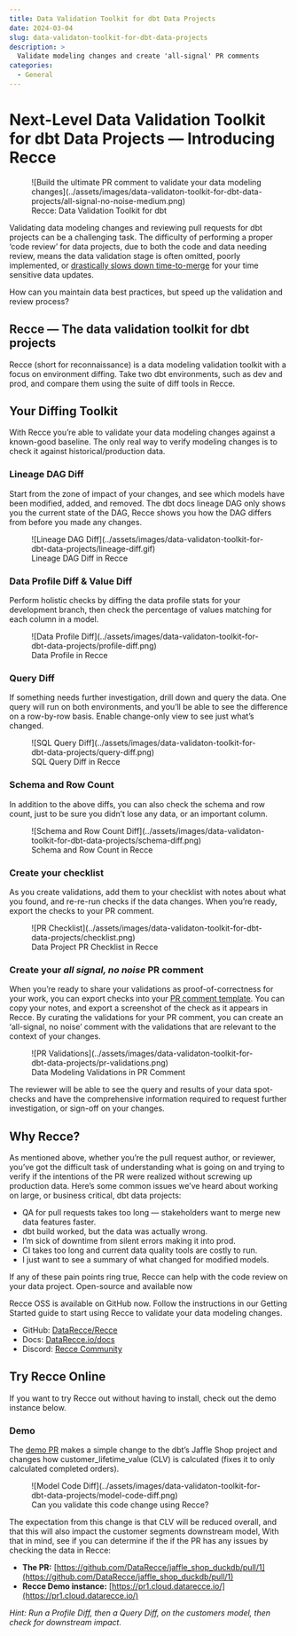 ```yaml
---
title: Data Validation Toolkit for dbt Data Projects
date: 2024-03-04
slug: data-validaton-toolkit-for-dbt-data-projects
description: >
  Validate modeling changes and create 'all-signal' PR comments
categories:
  - General
---
```


# Next-Level Data Validation Toolkit for dbt Data Projects — Introducing Recce

<figure markdown="span">
  ![Build the ultimate PR comment to validate your data modeling changes](../assets/images/data-validaton-toolkit-for-dbt-data-projects/all-signal-no-noise-medium.png)
  <figcaption>Recce: Data Validation Toolkit for dbt</figcaption>
</figure>

Validating data modeling changes and reviewing pull requests for dbt projects can be a challenging task. The difficulty of performing a proper ‘code review’ for data projects, due to both the code and data needing review, means the data validation stage is often omitted, poorly implemented, or [drastically slows down time-to-merge](https://medium.com/inthepipeline/use-this-updated-pull-request-comment-template-for-your-dbt-data-projects-de06f12fc38d) for your time sensitive data updates.

How can you maintain data best practices, but speed up the validation and review process?

<!-- more -->

## Recce — The data validation toolkit for dbt projects

Recce (short for reconnaissance) is a data modeling validation toolkit with a focus on environment diffing. Take two dbt environments, such as dev and prod, and compare them using the suite of diff tools in Recce.

## Your Diffing Toolkit

With Recce you’re able to validate your data modeling changes against a known-good baseline. The only real way to verify modeling changes is to check it against historical/production data.

### Lineage DAG Diff

Start from the zone of impact of your changes, and see which models have been modified, added, and removed. The dbt docs lineage DAG only shows you the current state of the DAG, Recce shows you how the DAG differs from before you made any changes.

<figure markdown="span">
  ![Lineage DAG Diff](../assets/images/data-validaton-toolkit-for-dbt-data-projects/lineage-diff.gif)
  <figcaption>Lineage DAG Diff in Recce</figcaption>
</figure>

### Data Profile Diff & Value Diff

Perform holistic checks by diffing the data profile stats for your development branch, then check the percentage of values matching for each column in a model.

<figure markdown="span">
  ![Data Profile Diff](../assets/images/data-validaton-toolkit-for-dbt-data-projects/profile-diff.png)
  <figcaption>Data Profile in Recce</figcaption>
</figure>

### Query Diff

If something needs further investigation, drill down and query the data. One query will run on both environments, and you’ll be able to see the difference on a row-by-row basis. Enable change-only view to see just what’s changed.

<figure markdown="span">
  ![SQL Query Diff](../assets/images/data-validaton-toolkit-for-dbt-data-projects/query-diff.png)
  <figcaption>SQL Query Diff in Recce</figcaption>
</figure>

### Schema and Row Count

In addition to the above diffs, you can also check the schema and row count, just to be sure you didn’t lose any data, or an important column.

<figure markdown="span">
  ![Schema and Row Count Diff](../assets/images/data-validaton-toolkit-for-dbt-data-projects/schema-diff.png)
  <figcaption>Schema and Row Count in Recce</figcaption>
</figure>


### Create your checklist

As you create validations, add them to your checklist with notes about what you found, and re-re-run checks if the data changes. When you’re ready, export the checks to your PR comment.

<figure markdown="span">
  ![PR Checklist](../assets/images/data-validaton-toolkit-for-dbt-data-projects/checklist.png)
  <figcaption>Data Project PR Checklist in Recce</figcaption>
</figure>


### Create your <em>all signal, no noise</em> PR comment

When you’re ready to share your validations as proof-of-correctness for your work, you can export checks into your [PR comment template](https://medium.com/inthepipeline/use-this-updated-pull-request-comment-template-for-your-dbt-data-projects-de06f12fc38d). You can copy your notes, and export a screenshot of the check as it appears in Recce. By curating the validations for your PR comment, you can create an ‘all-signal, no noise’ comment with the validations that are relevant to the context of your changes.

<figure markdown="span">
  ![PR Validations](../assets/images/data-validaton-toolkit-for-dbt-data-projects/pr-validations.png)
  <figcaption>Data Modeling Validations in PR Comment</figcaption>
</figure>

The reviewer will be able to see the query and results of your data spot-checks and have the comprehensive information required to request further investigation, or sign-off on your changes.

## Why Recce?

As mentioned above, whether you’re the pull request author, or reviewer, you’ve got the difficult task of understanding what is going on and trying to verify if the intentions of the PR were realized without screwing up production data. Here’s some common issues we’ve heard about working on large, or business critical, dbt data projects:

- QA for pull requests takes too long — stakeholders want to merge new data features faster.
- dbt build worked, but the data was actually wrong.
- I’m sick of downtime from silent errors making it into prod.
- CI takes too long and current data quality tools are costly to run.
- I just want to see a summary of what changed for modified models.

If any of these pain points ring true, Recce can help with the code review on your data project.
Open-source and available now

Recce OSS is available on GitHub now. Follow the instructions in our Getting Started guide to start using Recce to validate your data modeling changes.

- GitHub: [DataRecce/Recce](https://github.com/datarecce/recce)
- Docs: [DataRecce.io/docs](https://datarecce.io/docs)
- Discord: [Recce Community](https://discord.gg/bP2Yfk9KEA)

## Try Recce Online

If you want to try Recce out without having to install, check out the demo instance below.

### Demo

The [demo PR](https://github.com/DataRecce/jaffle_shop_duckdb/pull/1) makes a simple change to the dbt’s Jaffle Shop project and changes how customer_lifetime_value (CLV) is calculated (fixes it to only calculated completed orders).

<figure markdown="span">
  ![Model Code Diff](../assets/images/data-validaton-toolkit-for-dbt-data-projects/model-code-diff.png)
  <figcaption>Can you validate this code change using Recce?</figcaption>
</figure>

The expectation from this change is that CLV will be reduced overall, and that this will also impact the customer segments downstream model, With that in mind, see if you can determine if the if the PR has any issues by checking the data in Recce:

- <strong>The PR:</strong> [https://github.com/DataRecce/jaffle_shop_duckdb/pull/1](https://github.com/DataRecce/jaffle_shop_duckdb/pull/1)
- <strong>Recce Demo instance:</strong> [https://pr1.cloud.datarecce.io/](https://pr1.cloud.datarecce.io/)

<em>Hint: Run a Profile Diff, then a Query Diff, on the customers model, then check for downstream impact.</em>


<script src="https://gist.github.com/DaveFlynn/4135bc92aea95227939e3db03cf479a5.js"></script>

